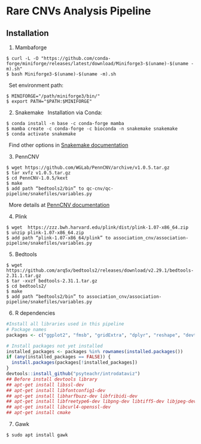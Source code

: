 Rare CNVs Analysis Pipeline
======

Installation
-----------------------------
1. Mambaforge
```
$ curl -L -O "https://github.com/conda-forge/miniforge/releases/latest/download/Miniforge3-$(uname)-$(uname -m).sh"
$ bash Miniforge3-$(uname)-$(uname -m).sh
```
&ensp;Set environment path:
```
$ MINIFORGE="/path/miniforge3/bin/"
$ export PATH="$PATH:$MINIFORGE"
```

2. Snakemake
&ensp;Installation via Conda:
```
$ conda install -n base -c conda-forge mamba
$ mamba create -c conda-forge -c bioconda -n snakemake snakemake
$ conda activate snakemake
```
&ensp;Find other options in [Snakemake documentation](https://snakemake.readthedocs.io/en/stable/getting_started/installation.html)

3. PennCNV
```
$ wget https://github.com/WGLab/PennCNV/archive/v1.0.5.tar.gz
$ tar xvfz v1.0.5.tar.gz
$ cd PennCNV-1.0.5/kext
$ make
$ add path “bedtools2/bin” to qc-cnv/qc-pipeline/snakefiles/variables.py 
```
&ensp;More details at [PennCNV documentation](https://penncnv.openbioinformatics.org/en/latest/user-guide/install/)

4. Plink
```
$ wget  https://zzz.bwh.harvard.edu/plink/dist/plink-1.07-x86_64.zip
$ unzip plink-1.07-x86_64.zip
$ add path “plink-1.07-x86_64/plink” to association_cnv/association-pipeline/snakefiles/variables.py
```
5. Bedtools
```
$ wget https://github.com/arq5x/bedtools2/releases/download/v2.29.1/bedtools-2.31.1.tar.gz
$ tar -xvzf bedtools-2.31.1.tar.gz
$ cd bedtools2/
$ make
$ add path “bedtools2/bin” to association_cnv/association-pipeline/snakefiles/variables.py
```
6. R dependencies
``` r
#Install all libraries used in this pipeline
# Package names
packages <- c("ggplot2", "fmsb", "gridExtra", "dplyr", "reshape", "devtools")

# Install packages not yet installed
installed_packages <- packages %in% rownames(installed.packages())
if (any(installed_packages == FALSE)) {
  install.packages(packages[!installed_packages])
}
devtools::install_github("psyteachr/introdataviz")
## Before install devtools library
## apt-get install libssl-dev
## apt-get install libfontconfig1-dev
## apt-get install libharfbuzz-dev libfribidi-dev
## apt-get install libfreetype6-dev libpng-dev libtiff5-dev libjpeg-dev
## apt-get install libcurl4-openssl-dev
## apt-get install cmake

```
7. Gawk
```
$ sudo apt install gawk
```
